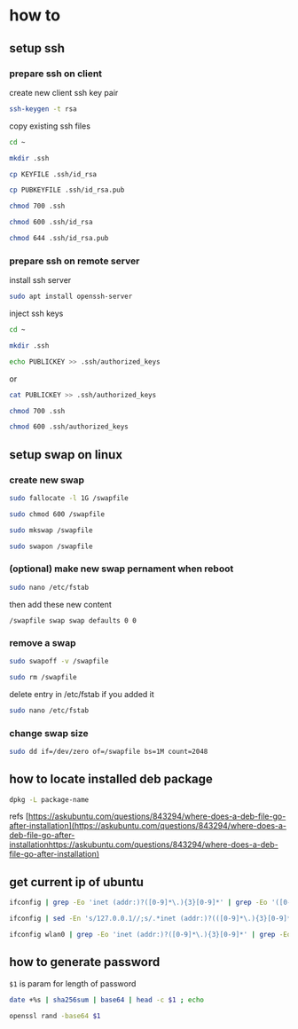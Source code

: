# how to

## setup ssh

### prepare ssh on client

create new client ssh key pair

```bash
ssh-keygen -t rsa
```

copy existing ssh files

```bash
cd ~
```

```bash
mkdir .ssh
```

```bash
cp KEYFILE .ssh/id_rsa
```

```bash
cp PUBKEYFILE .ssh/id_rsa.pub
```

```bash
chmod 700 .ssh
```

```bash
chmod 600 .ssh/id_rsa
```

```bash
chmod 644 .ssh/id_rsa.pub
```

### prepare ssh on remote server

install ssh server

```bash
sudo apt install openssh-server
```

inject ssh keys

```bash
cd ~
```

```bash
mkdir .ssh
```

```bash
echo PUBLICKEY >> .ssh/authorized_keys
```

or

```bash
cat PUBLICKEY >> .ssh/authorized_keys
```

```bash
chmod 700 .ssh
```

```bash
chmod 600 .ssh/authorized_keys
```

## setup swap on linux

### create new swap

```bash
sudo fallocate -l 1G /swapfile
```

```bash
sudo chmod 600 /swapfile
```

```bash
sudo mkswap /swapfile
```

```bash
sudo swapon /swapfile
```

### **(optional)** make new swap pernament when reboot

```bash
sudo nano /etc/fstab
```

then add these new content

```text
/swapfile swap swap defaults 0 0
```

### remove a swap

```bash
sudo swapoff -v /swapfile
```

```bash
sudo rm /swapfile
```

delete entry in /etc/fstab if you added it

```bash
sudo nano /etc/fstab
```

### change swap size

```bash
sudo dd if=/dev/zero of=/swapfile bs=1M count=2048
```

## how to locate installed deb package

```bash
dpkg -L package-name
```

refs [https://askubuntu.com/questions/843294/where-does-a-deb-file-go-after-installation](https://askubuntu.com/questions/843294/where-does-a-deb-file-go-after-installationhttps://askubuntu.com/questions/843294/where-does-a-deb-file-go-after-installation)

## get current ip of ubuntu

```bash
ifconfig | grep -Eo 'inet (addr:)?([0-9]*\.){3}[0-9]*' | grep -Eo '([0-9]*\.){3}[0-9]*' | grep -v '127.0.0.1'
```

```bash
ifconfig | sed -En 's/127.0.0.1//;s/.*inet (addr:)?(([0-9]*\.){3}[0-9]*).*/\2/p'
```

```bash
ifconfig wlan0 | grep -Eo 'inet (addr:)?([0-9]*\.){3}[0-9]*' | grep -Eo '([0-9]*\.){3}[0-9]*' | grep -v '127.0.0.1'
```

## how to generate password

`$1` is param for length of password

```bash
date +%s | sha256sum | base64 | head -c $1 ; echo
```

```bash
openssl rand -base64 $1
```

